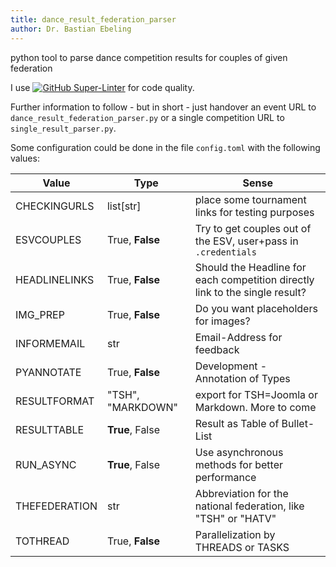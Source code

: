 ```yaml
---
title: dance_result_federation_parser
author: Dr. Bastian Ebeling
---
```


python tool to parse dance competition results for couples of given federation

I use [![GitHub Super-Linter](https://github.com/Barry1/dance_result_federation_parser/actions/workflows/lintme.yml/badge.svg)](https://github.com/marketplace/actions/super-linter)
for code quality.

Further information to follow - but in short - just handover an event URL to `dance_result_federation_parser.py` or a
single competition URL to `single_result_parser.py`.

Some configuration could be done in the file `config.toml` with the following values:

| Value         | Type              | Sense                                                                        |
| ------------- | ----------------- | ---------------------------------------------------------------------------- |
| CHECKINGURLS  | list[str]         | place some tournament links for testing purposes                             |
| ESVCOUPLES    | True, **False**   | Try to get couples out of the ESV, user+pass in `.credentials`               |
| HEADLINELINKS | True, **False**   | Should the Headline for each competition directly link to the single result? |
| IMG_PREP      | True, **False**   | Do you want placeholders for images?                                         |
| INFORMEMAIL   | str               | Email-Address for feedback                                                   |
| PYANNOTATE    | True, **False**   | Development - Annotation of Types                                            |
| RESULTFORMAT  | "TSH", "MARKDOWN" | export for TSH=Joomla or Markdown. More to come                              |
| RESULTTABLE   | **True**, False   | Result as Table of Bullet-List                                               |
| RUN_ASYNC     | **True**, False   | Use asynchronous methods for better performance                              |
| THEFEDERATION | str               | Abbreviation for the national federation, like "TSH" or "HATV"               |
| TOTHREAD      | True, **False**   | Parallelization by THREADS or TASKS                                          |
